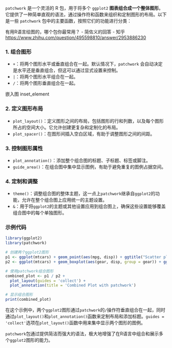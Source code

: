 `patchwork` 是一个灵活的 R 包，用于将多个 `ggplot2` **图表组合成一个整体图形**。它提供了一种简单直观的语法，通过操作符和函数来组织和定制图形的布局。以下是一些 `patchwork` 包中的主要函数，按照它们的功能进行分类：

有用R语言绘图的，哪个包你最常用？ - 简佐义的回答 - 知乎
https://www.zhihu.com/question/495598810/answer/2953886230

### 1. 组合图形

- `+`：将两个图形水平或垂直组合在一起。默认情况下，`patchwork` 会自动决定是水平还是垂直组合，但这可以通过显式设置来控制。
- `|`：将两个图形水平组合在一起。
- `/`：将两个图形垂直组合在一起。

嵌入图
inset_element

### 2. 定义图形布局

- `plot_layout()`：定义图形之间的布局，包括图形的行和列数，以及每个图形所占的空间大小。它允许创建更复杂和定制化的布局。
- `plot_spacer()`：在图形间插入空白区域，有助于调整图形之间的间距。

### 3. 控制图形属性

- `plot_annotation()`：添加整个组合图的标题、子标题、标签或脚注。
- `guide_area()`：在组合图中集中显示图例，有助于避免重复的图例占据空间。

### 4. 定制和调整

- `theme()`：调整组合图的整体主题，这一点上`patchwork`继承自`ggplot2`的功能，允许在整个组合图上应用统一的主题设置。
- `&`：用于将`ggplot2`的主题或其他设置应用到组合图上，确保这些设置能够覆盖组合图中的每个单独图形。

### 示例代码

```r
library(ggplot2)
library(patchwork)

# 创建两个ggplot2图形
p1 <- ggplot(mtcars) + geom_point(aes(mpg, disp)) + ggtitle("Scatter plot")
p2 <- ggplot(mtcars) + geom_boxplot(aes(gear, disp, group = gear)) + ggtitle("Box plot")

# 使用patchwork组合图形
combined_plot <- p1 / p2 + 
  plot_layout(guides = 'collect') + 
  plot_annotation(title = 'Combined Plot with patchwork')

# 显示组合图形
print(combined_plot)
```

在这个示例中，两个`ggplot2`图形通过`patchwork`的`/`操作符垂直组合在一起，同时通过`plot_layout()`和`plot_annotation()`函数来定制布局和添加标题。`guides = 'collect'`选项在`plot_layout()`函数中用来集中显示两个图形的图例。

`patchwork`包通过提供简洁而强大的语法，极大地增强了在R语言中组合和展示多个`ggplot2`图形的能力。